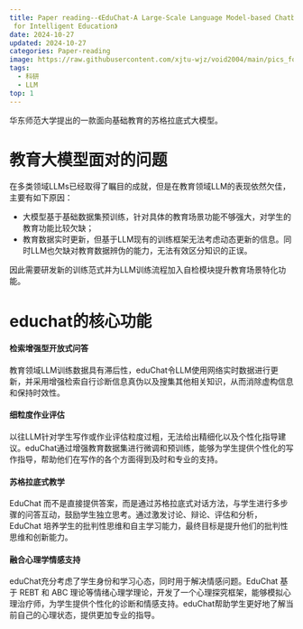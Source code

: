 ```yaml
---
title: Paper reading--《EduChat-A Large-Scale Language Model-based Chatbot System
 for Intelligent Education》
date: 2024-10-27
updated: 2024-10-27
categories: Paper-reading
image: https://raw.githubusercontent.com/xjtu-wjz/void2004/main/pics_for_post/saber.webp
tags:
  - 科研
  - LLM
top: 1
---
```

华东师范大学提出的一款面向基础教育的苏格拉底式大模型。

# 教育大模型面对的问题
在多类领域LLMs已经取得了瞩目的成就，但是在教育领域LLM的表现依然欠佳，主要有如下原因：
- 大模型基于基础数据集预训练，针对具体的教育场景功能不够强大，对学生的教育功能比较欠缺；
- 教育数据实时更新，但基于LLM现有的训练框架无法考虑动态更新的信息。同时LLM也欠缺对教育数据辨伪的能力，无法有效区分知识的正误。

因此需要研发新的训练范式并为LLM训练流程加入自检模块提升教育场景特化功能。


# educhat的核心功能
#### 检索增强型开放式问答
教育领域LLM训练数据具有滞后性，eduChat令LLM使用网络实时数据进行更新，并采用增强检索自行诊断信息真伪以及搜集其他相关知识，从而消除虚构信息和保持时效性。

#### 细粒度作业评估
以往LLM针对学生写作或作业评估粒度过粗，无法给出精细化以及个性化指导建议。eduChat通过增强教育数据集进行微调和预训练，能够为学生提供个性化的写作指导，帮助他们在写作的各个方面得到及时和专业的支持。

#### 苏格拉底式教学
EduChat 而不是直接提供答案，而是通过苏格拉底式对话方法，与学生进行多步骤的问答互动，鼓励学生独立思考。通过激发讨论、辩论、评估和分析，EduChat 培养学生的批判性思维和自主学习能力，最终目标是提升他们的批判性思维和创新能力。

#### 融合心理学情感支持
eduChat充分考虑了学生身份和学习心态，同时用于解决情感问题。EduChat 基于 REBT 和 ABC 理论等情绪心理学理论，开发了一个心理探究框架，能够模拟心理治疗师，为学生提供个性化的诊断和情感支持。eduChat帮助学生更好地了解当前自己的心理状态，提供更加专业的指导。
